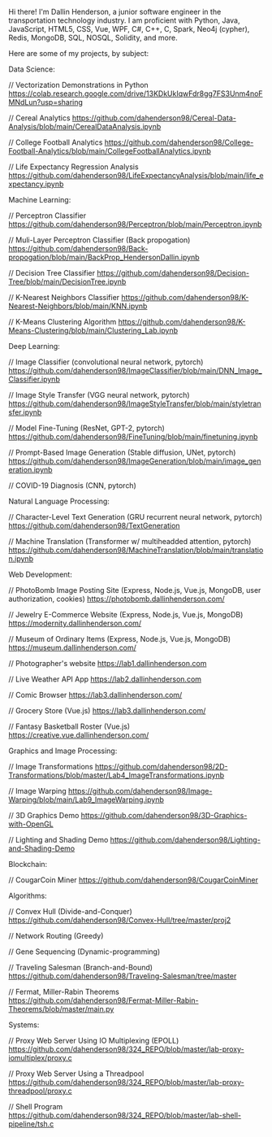 Hi there! I'm Dallin Henderson, a junior software engineer in the transportation technology industry. I am proficient with Python, Java, JavaScript, HTML5, CSS, Vue, WPF, C#, C++, C, Spark, Neo4j (cypher), Redis, MongoDB, SQL, NOSQL, Solidity, and more. 

Here are some of my projects, by subject:


Data Science:

// Vectorization Demonstrations in Python
https://colab.research.google.com/drive/13KDkUkIqwFdr8gg7FS3Unm4noFMNdLun?usp=sharing

// Cereal Analytics
https://github.com/dahenderson98/Cereal-Data-Analysis/blob/main/CerealDataAnalysis.ipynb

// College Football Analytics
https://github.com/dahenderson98/College-Football-Analytics/blob/main/CollegeFootballAnalytics.ipynb


// Life Expectancy Regression Analysis
https://github.com/dahenderson98/LifeExpectancyAnalysis/blob/main/life_expectancy.ipynb



Machine Learning:

// Perceptron Classifier
https://github.com/dahenderson98/Perceptron/blob/main/Perceptron.ipynb

// Muli-Layer Perceptron Classifier (Back propogation)
https://github.com/dahenderson98/Back-propogation/blob/main/BackProp_HendersonDallin.ipynb

// Decision Tree Classifier
https://github.com/dahenderson98/Decision-Tree/blob/main/DecisionTree.ipynb

// K-Nearest Neighbors Classifier
https://github.com/dahenderson98/K-Nearest-Neighbors/blob/main/KNN.ipynb

// K-Means Clustering Algorithm
https://github.com/dahenderson98/K-Means-Clustering/blob/main/Clustering_Lab.ipynb



Deep Learning:

// Image Classifier (convolutional neural network, pytorch)
https://github.com/dahenderson98/ImageClassifier/blob/main/DNN_Image_Classifier.ipynb

// Image Style Transfer (VGG neural network, pytorch)
https://github.com/dahenderson98/ImageStyleTransfer/blob/main/styletransfer.ipynb

// Model Fine-Tuning (ResNet, GPT-2, pytorch)
https://github.com/dahenderson98/FineTuning/blob/main/finetuning.ipynb

// Prompt-Based Image Generation (Stable diffusion, UNet, pytorch)
https://github.com/dahenderson98/ImageGeneration/blob/main/image_generation.ipynb

// COVID-19 Diagnosis (CNN, pytorch)




Natural Language Processing:

// Character-Level Text Generation (GRU recurrent neural network, pytorch)
https://github.com/dahenderson98/TextGeneration

// Machine Translation (Transformer w/ multiheadded attention, pytorch)
https://github.com/dahenderson98/MachineTranslation/blob/main/translation.ipynb



Web Development:

// PhotoBomb Image Posting Site (Express, Node.js, Vue.js, MongoDB, user authorization, cookies)
https://photobomb.dallinhenderson.com/

// Jewelry E-Commerce Website (Express, Node.js, Vue.js, MongoDB)
https://modernity.dallinhenderson.com/

// Museum of Ordinary Items (Express, Node.js, Vue.js, MongoDB)
https://museum.dallinhenderson.com/

// Photographer's website
https://lab1.dallinhenderson.com

// Live Weather API App
https://lab2.dallinhenderson.com

// Comic Browser
https://lab3.dallinhenderson.com/

// Grocery Store (Vue.js)
https://lab3.dallinhenderson.com/

// Fantasy Basketball Roster (Vue.js)
https://creative.vue.dallinhenderson.com/



Graphics and Image Processing:

// Image Transformations
https://github.com/dahenderson98/2D-Transformations/blob/master/Lab4_ImageTransformations.ipynb

// Image Warping
https://github.com/dahenderson98/Image-Warping/blob/main/Lab9_ImageWarping.ipynb

// 3D Graphics Demo
https://github.com/dahenderson98/3D-Graphics-with-OpenGL

// Lighting and Shading Demo
https://github.com/dahenderson98/Lighting-and-Shading-Demo



Blockchain:

// CougarCoin Miner
https://github.com/dahenderson98/CougarCoinMiner



Algorithms:

// Convex Hull (Divide-and-Conquer)
https://github.com/dahenderson98/Convex-Hull/tree/master/proj2

// Network Routing (Greedy)


// Gene Sequencing (Dynamic-programming)


// Traveling Salesman (Branch-and-Bound)
https://github.com/dahenderson98/Traveling-Salesman/tree/master

// Fermat, Miller-Rabin Theorems
https://github.com/dahenderson98/Fermat-Miller-Rabin-Theorems/blob/master/main.py



Systems:

// Proxy Web Server Using IO Multiplexing (EPOLL)
https://github.com/dahenderson98/324_REPO/blob/master/lab-proxy-iomultiplex/proxy.c

// Proxy Web Server Using a Threadpool
https://github.com/dahenderson98/324_REPO/blob/master/lab-proxy-threadpool/proxy.c

// Shell Program
https://github.com/dahenderson98/324_REPO/blob/master/lab-shell-pipeline/tsh.c
